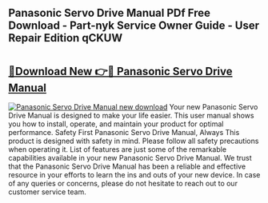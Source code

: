 ## Panasonic Servo Drive Manual PDf Free Download - Part-nyk Service Owner Guide - User Repair Edition qCKUW

# <h2><a href="http://cf2476.oget.top/?id=Panasonic+Servo+Drive+Manual">🔗Download New 👉🔴 Panasonic Servo Drive Manual</a></h2>

[![Panasonic Servo Drive Manual new download](https://i.imgur.com/5g1atiW.png)](http://cf2476.oget.top/?id=Panasonic+Servo+Drive+Manual)
Your new Panasonic Servo Drive Manual is designed to make your life easier. This user manual shows you how to install, operate, and maintain your product for optimal performance. Safety First Panasonic Servo Drive Manual, Always This product is designed with safety in mind. Please follow all safety precautions when operating it. List of features are just some of the remarkable capabilities available in your new Panasonic Servo Drive Manual. We trust that the Panasonic Servo Drive Manual has been a reliable and effective resource in your efforts to learn the ins and outs of your new device. In case of any queries or concerns, please do not hesitate to reach out to our customer service team.

